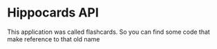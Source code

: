 # Hippocards API

This application was called flashcards. So you can find some code that make reference to that old name
